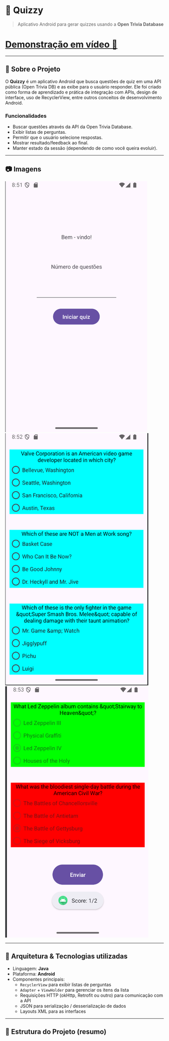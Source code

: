 # 🧠 Quizzy

> Aplicativo Android para gerar quizzes usando a **Open Trivia Database**
# [Demonstração em vídeo 🎥](https://youtu.be/23ztjsdkKrg)

---
## 🎯 Sobre o Projeto

O **Quizzy** é um aplicativo Android que busca questões de quiz em uma API pública (Open Trivia DB) e as exibe para o usuário responder. Ele foi criado como forma de aprendizado e prática de integração com APIs, design de interface, uso de RecyclerView, entre outros conceitos de desenvolvimento Android.

### Funcionalidades

- Buscar questões através da API da Open Trivia Database.  
- Exibir listas de perguntas.  
- Permitir que o usuário selecione respostas.  
- Mostrar resultado/feedback ao final.  
- Manter estado da sessão (dependendo de como você queira evoluir).  

---

## 📷 Imagens

![Tela Inicial](./assets/1.png)  
![Perguntas](./assets/2.png)
![Respostas](./assets/3.png)  


---



## 🧩 Arquitetura & Tecnologias utilizadas

- Linguagem: **Java**  
- Plataforma: **Android**  
- Componentes principais:
  - `RecyclerView` para exibir listas de perguntas  
  - `Adapter` + `ViewHolder` para gerenciar os itens da lista  
  - Requisições HTTP (okHttp, Retrofit ou outro) para comunicação com a API  
  - JSON para serialização / desserialização de dados  
  - Layouts XML para as interfaces  

---

## 📁 Estrutura do Projeto (resumo)


